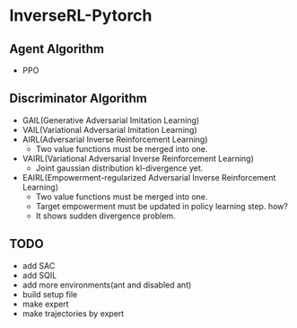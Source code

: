 # InverseRL-Pytorch

## Agent Algorithm
* PPO

## Discriminator Algorithm
* GAIL(Generative Adversarial Imitation Learning)
* VAIL(Variational Adversarial Imitation Learning)
* AIRL(Adversarial Inverse Reinforcement Learning)
  * Two value functions must be merged into one.
* VAIRL(Variational Adversarial Inverse Reinforcement Learning)
  * Joint gaussian distribution kl-divergence yet.
* EAIRL(Empowerment-regularized Adversarial Inverse Reinforcement Learning)
  * Two value functions must be merged into one.
  * Target empowerment must be updated in policy learning step. how?
  * It shows sudden divergence problem.
## TODO
* add SAC
* add SQIL
* add more environments(ant and disabled ant)
* build setup file
* make expert
* make trajectories by expert
